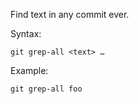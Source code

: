 Find text in any commit ever.

Syntax:

```shell
git grep-all <text> …
```

Example:

```shell
git grep-all foo
```
